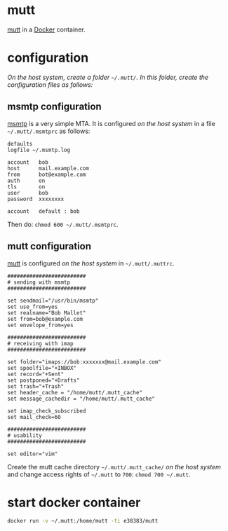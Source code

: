 # mutt
[mutt](http://mutt.org) in a [Docker](https://www.docker.com) container.

# configuration

*On the host system, create a folder `~/.mutt/`. In this folder, create the configuration files as follows:*

## msmtp configuration

[msmtp](https://marlam.de/msmtp/) is a very simple MTA. It is configured _on the host system_ in a file `~/.mutt/.msmtprc` as follows:

```
defaults
logfile ~/.msmtp.log

account   bob
host      mail.example.com
from      bot@example.com
auth      on
tls       on
user      bob
password  xxxxxxxx

account   default : bob
```

Then do: `chmod 600 ~/.mutt/.msmtprc`.

## mutt configuration

[mutt](http://mutt.org) is configured _on the host system_ in `~/.mutt/.muttrc`. 

```
#########################
# sending with msmtp
#########################

set sendmail="/usr/bin/msmtp"
set use_from=yes
set realname="Bob Mallet"
set from=bob@example.com
set envelope_from=yes

#########################
# receiving with imap
#########################

set folder="imaps://bob:xxxxxxx@mail.example.com"
set spoolfile="+INBOX"
set record="+Sent"
set postponed="+Drafts"
set trash="+Trash"
set header_cache = "/home/mutt/.mutt_cache"
set message_cachedir = "/home/mutt/.mutt_cache"

set imap_check_subscribed
set mail_check=60

#########################
# usability
#########################

set editor="vim"
```

Create the mutt cache directory `~/.mutt/.mutt_cache/` _on the host system_ and change access rights of `~/.mutt` to `700`: `chmod 700 ~/.mutt`.

# start docker container

```bash
docker run -v ~/.mutt:/home/mutt -ti e38383/mutt
```
